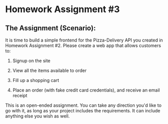 # Homework Assignment #3
## The Assignment (Scenario):
It is time to build a simple frontend for the Pizza-Delivery API you created in Homework Assignment #2. Please create a web app that allows customers to:
1. Signup on the site

2. View all the items available to order

3. Fill up a shopping cart

4. Place an order (with fake credit card credentials), and receive an email receipt

This is an open-ended assignment. You can take any direction you'd like to go with it, as long as your project includes the requirements. It can include anything else you wish as well.
